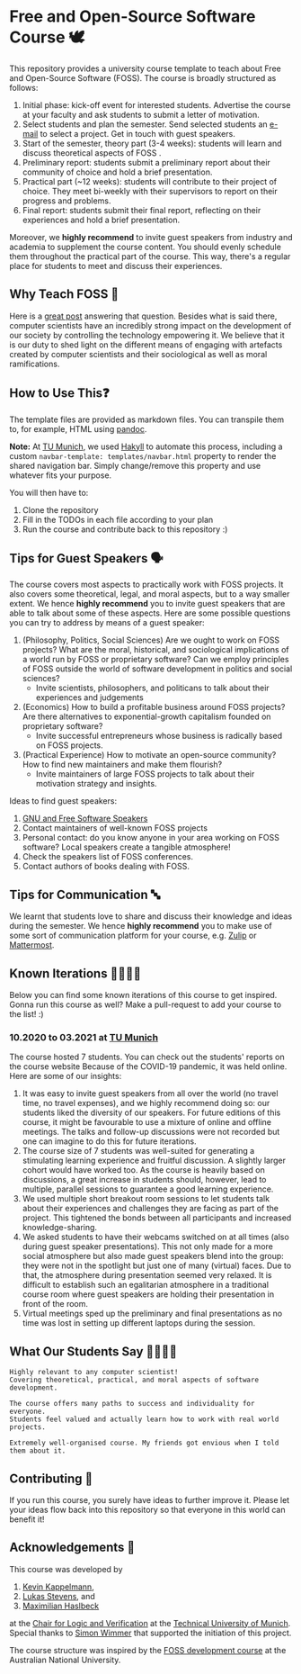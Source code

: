 # Free and Open-Source Software Course 🕊

This repository provides a university course template to teach about Free and Open-Source Software (FOSS).
The course is broadly structured as follows:

1. Initial phase: kick-off event for interested students. Advertise the course at your faculty and ask students to submit a letter of motivation.
2. Select students and plan the semester. Send selected students an [e-mail](templates/mail_students_select_project.md) to select a project.
   Get in touch with guest speakers.
3. Start of the semester, theory part (3-4 weeks): students will learn and discuss theoretical aspects of FOSS .
4. Preliminary report: students submit a preliminary report about their community of choice and hold a brief presentation.
5. Practical part (~12 weeks): students will contribute to their project of choice.
   They meet bi-weekly with their supervisors to report on their progress and problems.
6. Final report: students submit their final report, reflecting on their experiences and hold a brief presentation.

Moreover, we **highly recommend** to invite guest speakers from industry and academia to supplement the course content.
You should evenly schedule them throughout the practical part of the course.
This way, there's a regular place for students to meet and discuss their experiences.

## Why Teach FOSS 🤔

Here is a [great post](http://teachingopensource.org/for-instructors/why-teach-open-source/) answering that question.
Besides what is said there, computer scientists have an incredibly strong impact on the development of our society by controlling
the technology empowering it.
We believe that it is our duty to shed light on the different means of engaging with artefacts created by computer scientists and their
sociological as well as moral ramifications.

## How to Use This❓

The template files are provided as markdown files.
You can transpile them to, for example, HTML using [pandoc](https://pandoc.org/).

**Note:** At [TU Munich](https://www21.in.tum.de/teaching/osp/WS20/), we used [Hakyll](https://jaspervdj.be/hakyll/) to automate this process,
including a custom `navbar-template: templates/navbar.html` property to render the shared navigation bar.
Simply change/remove this property and use whatever fits your purpose.

You will then have to:
1. Clone the repository
2. Fill in the TODOs in each file according to your plan
3. Run the course and contribute back to this repository :)

## Tips for Guest Speakers 🗣

The course covers most aspects to practically work with FOSS projects.
It also covers some theoretical, legal, and moral aspects, but to a way smaller extent.
We hence **highly recommend** you to invite guest speakers that are able to talk about
some of these aspects.
Here are some possible questions you can try to address by means of a guest speaker:

1. (Philosophy, Politics, Social Sciences) Are we ought to work on FOSS projects?
   What are the moral, historical, and sociological implications of a world run by FOSS or proprietary software?
   Can we employ principles of FOSS outside the world of software development in politics and social sciences?
    - Invite scientists, philosophers, and politicans to talk about their experiences and judgements
2. (Economics) How to build a profitable business around FOSS projects?
   Are there alternatives to exponential-growth capitalism founded on proprietary software?
    - Invite successful entrepreneurs whose business is radically based on FOSS projects.
3. (Practical Experience) How to motivate an open-source community?
   How to find new maintainers and make them flourish?
    - Invite maintainers of large FOSS projects to talk about their motivation strategy and insights.

Ideas to find guest speakers:
1. [GNU and Free Software Speakers](https://www.gnu.org/people/speakers.en.html)
2. Contact maintainers of well-known FOSS projects
3. Personal contact: do you know anyone in your area working on FOSS software? Local speakers create a tangible atmosphere!
4. Check the speakers list of FOSS conferences.
5. Contact authors of books dealing with FOSS.

## Tips for Communication 🔤

We learnt that students love to share and discuss their knowledge and ideas during the semester.
We hence **highly recommend** you to make use of some sort of communication platform for your course,
e.g. [Zulip](https://zulip.com/) or [Mattermost](https://mattermost.com/).

## Known Iterations 👩‍🏫👨‍🏫

Below you can find some known iterations of this course to get inspired.
Gonna run this course as well? Make a pull-request to add your course to the list! :)

### 10.2020 to 03.2021 at [TU Munich](https://www21.in.tum.de/teaching/osp/WS20/)

The course hosted 7 students.
You can check out the students' reports on the course website
Because of the COVID-19 pandemic, it was held online.
Here are some of our insights:

1. It was easy to invite guest speakers from all over the world (no travel time, no travel expenses),
   and we highly recommend doing so: our students liked the diversity of our speakers.
   For future editions of this course, it might be favourable to use a mixture of online and offline meetings.
   The talks and follow-up discussions were not recorded but one can imagine to do this for future iterations.
2. The course size of 7 students was well-suited for generating a stimulating learning experience and fruitful discussion.
   A slightly larger cohort would have worked too. As the course is heavily based on discussions, a great increase in students should, however, lead to multiple, parallel sessions to guarantee a good learning experience.
3. We used multiple short breakout room sessions to let students talk about their experiences and challenges they are facing as part of the project. This tightened the bonds between all participants and increased knowledge-sharing.
4. We asked students to have their webcams switched on at all times (also during guest speaker presentations).
   This not only made for a more social atmosphere but also made guest speakers blend into the group: they were not in the spotlight but just one of many (virtual) faces. Due to that, the atmosphere during presentation seemed very relaxed. It is difficult to establish such an egalitarian atmosphere in a traditional course room where guest speakers are holding their presentation in front of the room.
5. Virtual meetings sped up the preliminary and final presentations as no time was lost in setting up different laptops during the session.

## What Our Students Say 👩‍🎓👨‍🎓

```quote
Highly relevant to any computer scientist!
Covering theoretical, practical, and moral aspects of software development.
```
```quote
The course offers many paths to success and individuality for everyone.
Students feel valued and actually learn how to work with real world projects.
```
```quote
Extremely well-organised course. My friends got envious when I told them about it.
```

## Contributing 👥

If you run this course, you surely have ideas to further improve it.
Please let your ideas flow back into this repository so that everyone in this world can benefit it!

## Acknowledgements 🙌

This course was developed by

1. [Kevin Kappelmann](https://github.com/kappelmann),
2. [Lukas Stevens](https://github.com/lukasstevens), and
3. [Maximilian Haslbeck](https://github.com/maxhaslbeck)

at the [Chair for Logic and Verification](https://www21.in.tum.de) at the [Technical University of Munich](https://www.tum.de/en/).
Special thanks to [Simon Wimmer](https://github.com/wimmers) that supported the initiation of this project.

The course structure was inspired by the [FOSS development course](https://gitlab.cecs.anu.edu.au/comp8440/course) at the Australian National University.

